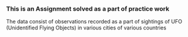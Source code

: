### This is an Assignment solved as a part of practice work
The data consist of observations recorded as a part of sightings of UFO (Unidentified Flying Objects) in various cities of various countries
